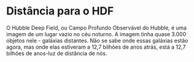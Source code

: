 # Distância para o HDF

O Hubble Deep Field, ou Campo Profundo Observável do Hubble, é uma imagem de um
lugar vazio no céu noturno. A imagem tinha quase 3.000 objetos nele - galáxias
distantes. Não se sabe onde essas galáxias estão agora, mas onde elas estiveram
a 12,7 bilhões de anos atrás, está a 12,7 bilhões de anos-luz de distância de
nós.
